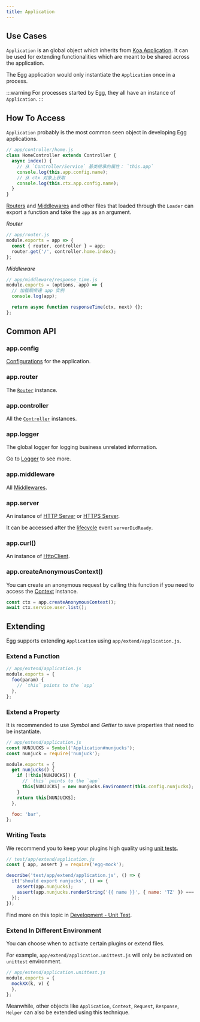 ```yaml
---
title: Application
---
```


## Use Cases

`Application` is an global object which inherits from [Koa.Application]. It can be used for extending functionalities which are meant to be shared across the application.

The Egg application would only instantiate the `Application` once in a process.

:::warning
For processes started by Egg, they all have an instance of `Application`.
:::

## How To Access

`Application` probably is the most common seen object in developing Egg applications.

```js
// app/controller/home.js
class HomeController extends Controller {
  async index() {
    // 从 `Controller/Service` 基类继承的属性： `this.app`
    console.log(this.app.config.name);
    // 从 ctx 对象上获取
    console.log(this.ctx.app.config.name);
  }
}
```

[Routers][Router] and [Middlewares][Middleware] and other files that loaded through the `Loader` can export a function and take the `app` as an argument.

*Router*

```js
// app/router.js
module.exports = app => {
  const { router, controller } = app;
  router.get('/', controller.home.index);
};
```

*Middleware*

```js
// app/middleware/response_time.js
module.exports = (options, app) => {
  // 加载期传递 app 实例
  console.log(app);

  return async function responseTime(ctx, next) {};
};
```

## Common API

### app.config

[Configurations][Configuration] for the application.

### app.router

The [`Router`][Router] instance.

### app.controller

All the [`Controller`][Controller] instances.

### app.logger

The global logger for logging business unrelated information.

Go to [Logger] to see more.

### app.middleware

All [Middlewares][Middleware].

### app.server

An instance of [HTTP Server](https://nodejs.org/api/http.html#http_class_http_server) or [HTTPS Server](https://nodejs.org/api/https.html#https_class_https_server).

It can be accessed after the [lifecycle](./lifecycle.md) event `serverDidReady`.

### app.curl()

An instance of [HttpClient](./httpclient.md).

### app.createAnonymousContext()

You can create an anonymous request by calling this function if you need to access the [Context] instance.

```js
const ctx = app.createAnonymousContext();
await ctx.service.user.list();
```

## Extending

Egg supports extending `Application` using `app/extend/application.js`.

### Extend a Function

```js
// app/extend/application.js
module.exports = {
  foo(param) {
    // `this` points to the `app`
  },
};
```

### Extend a Property

It is recommended to use *Symbol* and *Getter* to save properties that need to be instantiate.

```js
// app/extend/application.js
const NUNJUCKS = Symbol('Application#nunjucks');
const nunjuck = require('nunjuck');

module.exports = {
  get nunjucks() {
    if (!this[NUNJUCKS]) {
      // `this` points to the `app`
      this[NUNJUCKS] = new nunjucks.Environment(this.config.nunjucks);
    }
    return this[NUNJUCKS];
  },

  foo: 'bar',
};
```

### Writing Tests

We recommend you to keep your plugins high quality using [unit tests](../workflow/development/unittest.md).

```js
// test/app/extend/application.js
const { app, assert } = require('egg-mock');

describe('test/app/extend/application.js', () => {
  it('should export nunjucks', () => {
    assert(app.nunjucks);
    assert(app.nunjucks.renderString('{{ name }}', { name: 'TZ' }) === 'TZ');
  });
});
```

Find more on this topic in [Development - Unit Test](../workflow/development/unittest.md).

### Extend In Different Environment

You can choose when to activate certain plugins or extend files.

For example, `app/extend/application.unittest.js` will only be activated on `unittest` environment.

```js
// app/extend/application.unittest.js
module.exports = {
  mockXX(k, v) {
  },
};
```

Meanwhile, other objects like `Application`, `Context`, `Request`, `Response`, `Helper` can also be extended using this technique.

[Koa]: http://koajs.com
[Koa.Application]: http://koajs.com/#application
[Middleware]: ./middleware.md
[Context]: ./context.md
[Controller]: ./controller.md
[Service]: ./service.md
[Router]: ./router.md
[路由]: ./router.md
[Configuration]: ./config.md
[Logger]: ./logger.md
